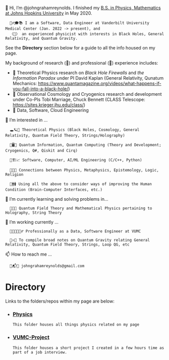 👋 Hi, I’m @johngrahamreynolds. I finished my <ins>B.S. in Physics, Mathematics at Johns Hopkins University</ins> in May 2020. 

      👱‍♂️🎓📚 I am a Software, Data Engineer at Vanderbilt University Medical Center (Jan. 2022 -> present), and
      〈🌌〉 an experienced physicist with interests in Black Holes, General Relativity, and Quantum Gravity.

See the **Directory** section below for a guide to all the info housed on my page.

My background of research (📖) and professional (🔩) experience includes:

- 📖 Theoretical Physics research on *Black Hole Firewalls* and *the Information Paradox* under PI David Kaplan (General Relativity, Qunatum Mechanics: https://www.quantamagazine.org/videos/what-happens-if-you-fall-into-a-black-hole/)
- 📖 Observational Cosmology and Cryogenics research and development under Co-PIs Tobi Marriage, Chuck Bennett (CLASS Telescope: https://sites.krieger.jhu.edu/class/)
- 🔩 Data, Software, Cloud Engineering
      
👀 I’m interested in ... 

      🕳🪐🔮 Theoretical Physics (Black Holes, Cosmology, General Relativity, Quantum Field Theory, Strings/Holography)
      
      🔬🖥🤏 Quantum Information, Quantum Computing (Theory and Development; Cryogenics, Q#, Qiskit and Cirq)
      
      🤖🏗📈 Software, Computer, AI/ML Engineering (C/C++, Python)
      
      💭🧮🧠 Connections between Physics, Metaphysics, Epistemology, Logic, Religion
      
      🧪🚹🚺 Using all the above to consider ways of improving the Human Condition (Brain-Computer Interfaces, etc.)
      
🌱 I’m currently learning and solving problems in...
     
      👾🚀🔀 Quantum Field Theory and Mathematical Physics pertaining to Holography, String Theory
     
🏧 I’m working currently ...

      👨‍💻👨‍🔬👷‍♂️ Professionally as a Data, Software Engineer at VUMC
      
      🧵⚛️📓 To compile broad notes on Quantum Gravity relating General Relativity, Quantum Field Theory, Strings, Loop QG, etc

📫 How to reach me ...
      
      📩📬📧 johngrahamreynolds@gmail.com

# Directory

Links to the folders/repos within my page are below: 

- ### [Physics](https://github.com/johngrahamreynolds/Physics)
      This folder houses all things physics related on my page

- ### [VUMC-Project](https://github.com/johngrahamreynolds/VUMC-Project)
      This folder houses a short project I created in a few hours time as part of a job interview.

